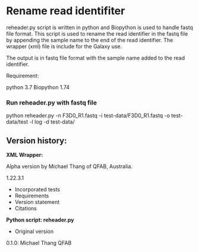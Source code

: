 # Rename read identifiter
reheader.py script is written in python and Biopython is used to handle fastq file format. This script is used to rename the read identifier in the fastq file by appending the sample name to the end of the read identifier. The wrapper (xml) file is include for the Galaxy use. 

The output is in fastq file format with the sample name added to the read identifier.

Requirement:

python 3.7
Biopython 1.74

### Run reheader.py with fastq file
python reheader.py -n F3D0_R1.fastq -i test-data/F3D0_R1.fastq -o test-data/test -l log -d test-data/

## Version history:

**XML Wrapper:**

Alpha version by Michael Thang of QFAB, Australia.

1.22.3.1

* Incorporated tests
* Requirements
* Version statement
* Citations


**Python script: reheader.py**

* Original version

0.1.0: Michael Thang QFAB

